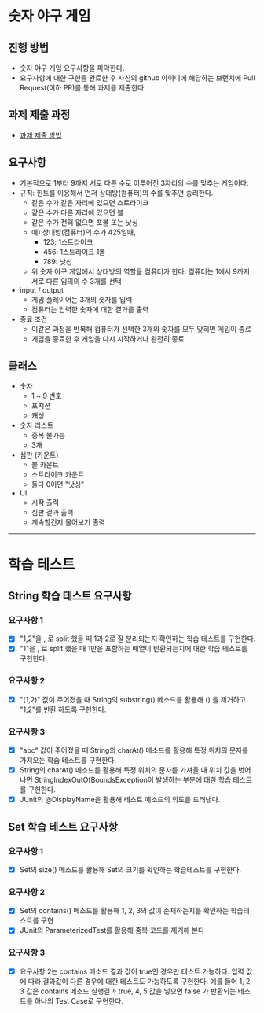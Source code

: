 # 숫자 야구 게임
## 진행 방법
* 숫자 야구 게임 요구사항을 파악한다.
* 요구사항에 대한 구현을 완료한 후 자신의 github 아이디에 해당하는 브랜치에 Pull Request(이하 PR)를 통해 과제를 제출한다.

## 과제 제출 과정
* [과제 제출 방법](https://github.com/next-step/nextstep-docs/tree/master/precourse)

## 요구사항
* 기본적으로 1부터 9까지 서로 다른 수로 이루어진 3자리의 수를 맞추는 게임이다.
* 규칙: 힌트를 이용해서 먼저 상대방(컴퓨터)의 수를 맞추면 승리한다.
  * 같은 수가 같은 자리에 있으면 스트라이크
  * 같은 수가 다른 자리에 있으면 볼
  * 같은 수가 전혀 없으면 포볼 또는 낫싱
  * 예) 상대방(컴퓨터)의 수가 425일때,
    * 123: 1스트라이크
    * 456: 1스트라이크 1볼
    * 789: 낫싱
  * 위 숫자 야구 게임에서 상대방의 역할을 컴퓨터가 한다. 컴퓨터는 1에서 9까지 서로 다른 임의의 수 3개를 선택
* input / output
  * 게임 플레이어는 3개의 숫자를 입력
  * 컴퓨터는 입력한 숫자에 대한 결과를 출력
* 종료 조건
  * 이같은 과정을 반복해 컴퓨터가 선택한 3개의 숫자를 모두 맞히면 게임이 종료
  * 게임을 종료한 후 게임을 다시 시작하거나 완전히 종료

## 클래스
* 숫자
  * 1 ~ 9 번호
  * 포지션
  * 캐싱
* 숫자 리스트
  * 중복 불가능
  * 3개
* 심판 (카운트)
  * 볼 카운트
  * 스트라이크 카운트
  * 둘다 0이면 "낫싱"
* UI
  * 시작 출력
  * 심판 결과 출력
  * 계속할건지 물어보기 출력

---

# 학습 테스트
## String 학습 테스트 요구사항
### 요구사항 1
* [X] "1,2"을 , 로 split 했을 때 1과 2로 잘 분리되는지 확인하는 학습 테스트를 구현한다.
* [X] "1"을 , 로 split 했을 때 1만을 포함하는 배열이 반환되는지에 대한 학습 테스트를 구현한다.

### 요구사항 2
* [X] "(1,2)" 값이 주어졌을 때 String의 substring() 메소드를 활용해 () 을 제거하고 "1,2"를 반환
하도록 구현한다.

### 요구사항 3
* [X] "abc" 값이 주어졌을 때 String의 charAt() 메소드를 활용해 특정 위치의 문자를 가져오는 학습 테스트를 구현한다.
* [X] String의 charAt() 메소드를 활용해 특정 위치의 문자를 가져올 때 위치 값을 벗어나면 StringIndexOutOfBoundsException이 발생하는 부분에 대한 학습 테스트를 구현한다.
* [X] JUnit의 @DisplayName을 활용해 테스트 메소드의 의도를 드러낸다.

## Set 학습 테스트 요구사항
### 요구사항 1
* [X] Set의 size() 메소드를 활용해 Set의 크기를 확인하는 학습테스트를 구현한다.

### 요구사항 2
* [X] Set의 contains() 메소드를 활용해 1, 2, 3의 값이 존재하는지를 확인하는 학습테스트를 구현
* [X] JUnit의 ParameterizedTest를 활용해 중복 코드를 제거해 본다

### 요구사항 3
* [X] 요구사항 2는 contains 메소드 결과 값이 true인 경우만 테스트 가능하다. 입력 값에 따라 결과값이 다른 경우에 대한 테스트도 가능하도록 구현한다.
      예를 들어 1, 2, 3 값은 contains 메소드 실행결과 true, 4, 5 값을 넣으면 false 가 반환되는 테스트를 하나의 Test Case로 구현한다.

